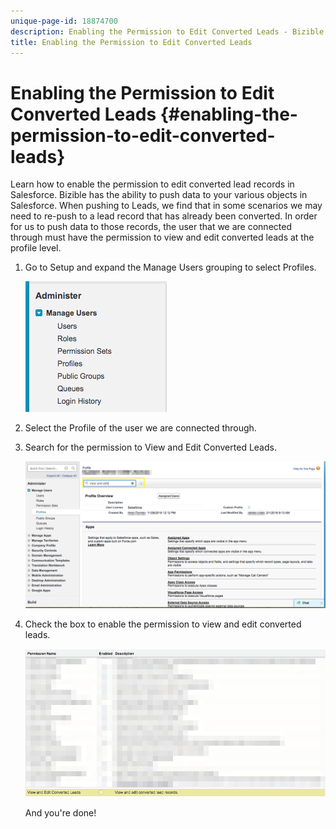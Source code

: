 ```yaml
---
unique-page-id: 18874700
description: Enabling the Permission to Edit Converted Leads - Bizible - Product Documentation
title: Enabling the Permission to Edit Converted Leads
---
```


# Enabling the Permission to Edit Converted Leads {#enabling-the-permission-to-edit-converted-leads}

Learn how to enable the permission to edit converted lead records in Salesforce. Bizible has the ability to push data to your various objects in Salesforce. When pushing to Leads, we find that in some scenarios we may need to re-push to a lead record that has already been converted. In order for us to push data to those records, the user that we are connected through must have the permission to view and edit converted leads at the profile level.

1. Go to Setup and expand the Manage Users grouping to select Profiles.

   ![](assets/1-2.png)

1. Select the Profile of the user we are connected through.
1. Search for the permission to View and Edit Converted Leads.

   ![](assets/2-1.png)

1. Check the box to enable the permission to view and edit converted leads.

   ![](assets/3-1.png)

   And you're done!
